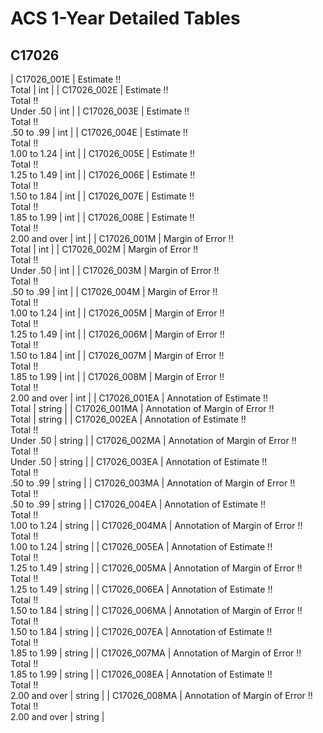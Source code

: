 # ACS 1-Year Detailed Tables

## C17026

| C17026_001E | Estimate !!<br>Total | int |
| C17026_002E | Estimate !!<br>Total !!<br>Under .50 | int |
| C17026_003E | Estimate !!<br>Total !!<br>.50 to .99 | int |
| C17026_004E | Estimate !!<br>Total !!<br>1.00 to 1.24 | int |
| C17026_005E | Estimate !!<br>Total !!<br>1.25 to 1.49 | int |
| C17026_006E | Estimate !!<br>Total !!<br>1.50 to 1.84 | int |
| C17026_007E | Estimate !!<br>Total !!<br>1.85 to 1.99 | int |
| C17026_008E | Estimate !!<br>Total !!<br>2.00 and over | int |
| C17026_001M | Margin of Error !!<br>Total | int |
| C17026_002M | Margin of Error !!<br>Total !!<br>Under .50 | int |
| C17026_003M | Margin of Error !!<br>Total !!<br>.50 to .99 | int |
| C17026_004M | Margin of Error !!<br>Total !!<br>1.00 to 1.24 | int |
| C17026_005M | Margin of Error !!<br>Total !!<br>1.25 to 1.49 | int |
| C17026_006M | Margin of Error !!<br>Total !!<br>1.50 to 1.84 | int |
| C17026_007M | Margin of Error !!<br>Total !!<br>1.85 to 1.99 | int |
| C17026_008M | Margin of Error !!<br>Total !!<br>2.00 and over | int |
| C17026_001EA | Annotation of Estimate !!<br>Total | string |
| C17026_001MA | Annotation of Margin of Error !!<br>Total | string |
| C17026_002EA | Annotation of Estimate !!<br>Total !!<br>Under .50 | string |
| C17026_002MA | Annotation of Margin of Error !!<br>Total !!<br>Under .50 | string |
| C17026_003EA | Annotation of Estimate !!<br>Total !!<br>.50 to .99 | string |
| C17026_003MA | Annotation of Margin of Error !!<br>Total !!<br>.50 to .99 | string |
| C17026_004EA | Annotation of Estimate !!<br>Total !!<br>1.00 to 1.24 | string |
| C17026_004MA | Annotation of Margin of Error !!<br>Total !!<br>1.00 to 1.24 | string |
| C17026_005EA | Annotation of Estimate !!<br>Total !!<br>1.25 to 1.49 | string |
| C17026_005MA | Annotation of Margin of Error !!<br>Total !!<br>1.25 to 1.49 | string |
| C17026_006EA | Annotation of Estimate !!<br>Total !!<br>1.50 to 1.84 | string |
| C17026_006MA | Annotation of Margin of Error !!<br>Total !!<br>1.50 to 1.84 | string |
| C17026_007EA | Annotation of Estimate !!<br>Total !!<br>1.85 to 1.99 | string |
| C17026_007MA | Annotation of Margin of Error !!<br>Total !!<br>1.85 to 1.99 | string |
| C17026_008EA | Annotation of Estimate !!<br>Total !!<br>2.00 and over | string |
| C17026_008MA | Annotation of Margin of Error !!<br>Total !!<br>2.00 and over | string |

